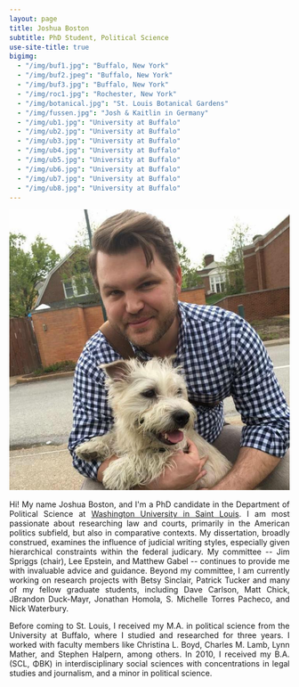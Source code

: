```yaml
---
layout: page
title: Joshua Boston
subtitle: PhD Student, Political Science
use-site-title: true
bigimg:
  - "/img/buf1.jpg": "Buffalo, New York"
  - "/img/buf2.jpeg": "Buffalo, New York"
  - "/img/buf3.jpg": "Buffalo, New York"
  - "/img/roc1.jpg": "Rochester, New York"
  - "/img/botanical.jpg": "St. Louis Botanical Gardens"
  - "/img/fussen.jpg": "Josh & Kaitlin in Germany"
  - "/img/ub1.jpg": "University at Buffalo"
  - "/img/ub2.jpg": "University at Buffalo"
  - "/img/ub3.jpg": "University at Buffalo"
  - "/img/ub4.jpg": "University at Buffalo"
  - "/img/ub5.jpg": "University at Buffalo"
  - "/img/ub6.jpg": "University at Buffalo"
  - "/img/ub7.jpg": "University at Buffalo"
  - "/img/ub8.jpg": "University at Buffalo"
---
```



<img src="/img/profile.jpg" class="wrap align-right" alt="Joshua Boston Profile Picture"> 

<p align="justify">Hi! My name Joshua Boston, and I'm a PhD candidate in the Department of Political Science at <a href="http://polisci.wustl.edu/" target="_blank">Washington University in Saint Louis</a>. I am most passionate about researching law and courts, primarily in the American politics subfield, but also in comparative contexts. My dissertation, broadly construed, examines the influence of judicial writing styles, especially given hierarchical constraints within the federal judicary. My committee -- Jim Spriggs (chair), Lee Epstein, and Matthew Gabel -- continues to provide me with invaluable advice and guidance. Beyond my committee, I am currently working on research projects with Betsy Sinclair, Patrick Tucker and many of my fellow graduate students, including Dave Carlson, Matt Chick, JBrandon Duck-Mayr, Jonathan Homola, S. Michelle Torres Pacheco, and Nick Waterbury.</p>

<p align="justify">Before coming to St. Louis, I received my M.A. in political science from the University at Buffalo, where I studied and researched for three years. I worked with faculty members like Christina L. Boyd, Charles M. Lamb, Lynn Mather, and Stephen Halpern, among others. In 2010, I received my B.A. (SCL, ΦΒΚ) in interdisciplinary social sciences with concentrations in legal studies and journalism, and a minor in political science.</p>

